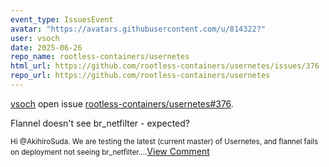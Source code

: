 ```yaml
---
event_type: IssuesEvent
avatar: "https://avatars.githubusercontent.com/u/814322?"
user: vsoch
date: 2025-06-26
repo_name: rootless-containers/usernetes
html_url: https://github.com/rootless-containers/usernetes/issues/376
repo_url: https://github.com/rootless-containers/usernetes
---
```


<a href='https://github.com/vsoch' target='_blank'>vsoch</a> open issue <a href='https://github.com/rootless-containers/usernetes/issues/376' target='_blank'>rootless-containers/usernetes#376</a>.

<p>Flannel doesn't see br_netfilter - expected?</p><small>Hi @AkihiroSuda. We are testing the latest (current master) of Usernetes, and flannel fails on deployment not seeing br_netfilter....</small><a href='https://github.com/rootless-containers/usernetes/issues/376' target='_blank'>View Comment</a>